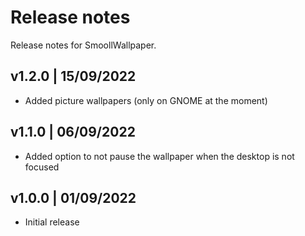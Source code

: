 # Release notes

Release notes for SmoollWallpaper.

## v1.2.0 | 15/09/2022

- Added picture wallpapers (only on GNOME at the moment)

## v1.1.0 | 06/09/2022

- Added option to not pause the wallpaper when the desktop is not focused

## v1.0.0 | 01/09/2022

- Initial release
